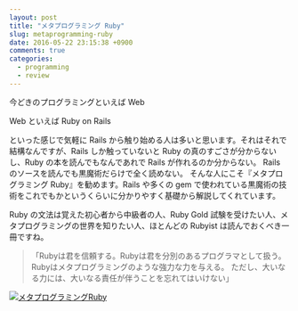```yaml
---
layout: post
title: "メタプログラミング Ruby"
slug: metaprogramming-ruby
date: 2016-05-22 23:15:38 +0900
comments: true
categories:
  - programming
  - review
---
```


今どきのプログラミングといえば Web

Web といえば Ruby on Rails

といった感じで気軽に Rails から触り始める人は多いと思います。それはそれで結構なんですが、Rails しか触っていないと Ruby の真のすごさが分からないし、Ruby の本を読んでもなんであれで Rails が作れるのか分からない。
Rails のソースを読んでも黒魔術だらけで全く読めない。
そんな人にこそ『メタプログラミング Ruby』を勧めます。Rails や多くの gem で使われている黒魔術の技術をこれでもかというくらいに分かりやすく基礎から解説してくれています。

Ruby の文法は覚えた初心者から中級者の人、Ruby Gold 試験を受けたい人、メタプログラミングの世界を知りたい人、ほとんどの Rubyist は読んでおくべき一冊ですね。

> 「Rubyは君を信頼する。Rubyは君を分別のあるプログラマとして扱う。
> Rubyはメタプログラミングのような強力な力を与える。
> ただし、大いなる力には、大いなる責任が伴うことを忘れてはいけない」

<a href="http://www.amazon.co.jp/exec/obidos/ASIN/4048687158/iriyaufo-22/ref=nosim/" rel="nofollow" target="_blank"><img src="http://ecx.images-amazon.com/images/I/51TODrMIEnL._SX400_.jpg" style="border: none;" alt="メタプログラミングRuby" /></a>
